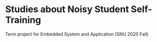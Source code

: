 # Studies about Noisy Student Self-Training
Term project for Embedded System and Application (SNU 2020 Fall)
